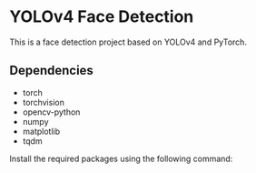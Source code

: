 # YOLOv4 Face Detection

This is a face detection project based on YOLOv4 and PyTorch.

## Dependencies

- torch
- torchvision
- opencv-python
- numpy
- matplotlib
- tqdm

Install the required packages using the following command:

